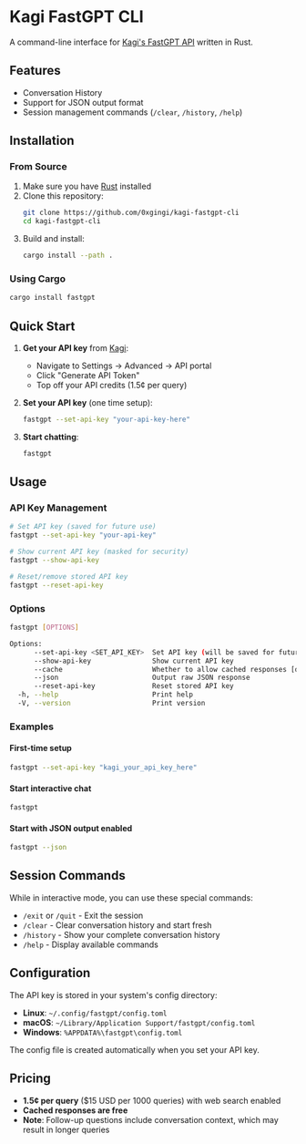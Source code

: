 # Kagi FastGPT CLI

A command-line interface for [Kagi's FastGPT API](https://help.kagi.com/kagi/api/fastgpt.html) written in Rust.

## Features

- Conversation History
- Support for JSON output format
- Session management commands (`/clear`, `/history`, `/help`)

## Installation

### From Source

1. Make sure you have [Rust](https://rustup.rs/) installed
2. Clone this repository:
   ```bash
   git clone https://github.com/0xgingi/kagi-fastgpt-cli
   cd kagi-fastgpt-cli
   ```
3. Build and install:
   ```bash
   cargo install --path .
   ```

### Using Cargo

```bash
cargo install fastgpt
```

## Quick Start

1. **Get your API key** from [Kagi](https://kagi.com):
   - Navigate to Settings → Advanced → API portal
   - Click "Generate API Token"
   - Top off your API credits (1.5¢ per query)

2. **Set your API key** (one time setup):
   ```bash
   fastgpt --set-api-key "your-api-key-here"
   ```

3. **Start chatting**:
   ```bash
   fastgpt
   ```

## Usage

### API Key Management

```bash
# Set API key (saved for future use)
fastgpt --set-api-key "your-api-key"

# Show current API key (masked for security)
fastgpt --show-api-key

# Reset/remove stored API key
fastgpt --reset-api-key
```

### Options

```bash
fastgpt [OPTIONS]

Options:
      --set-api-key <SET_API_KEY>  Set API key (will be saved for future use)
      --show-api-key               Show current API key
      --cache                      Whether to allow cached responses [default: true]
      --json                       Output raw JSON response
      --reset-api-key              Reset stored API key
  -h, --help                       Print help
  -V, --version                    Print version
```

### Examples

#### First-time setup
```bash
fastgpt --set-api-key "kagi_your_api_key_here"
```

#### Start interactive chat
```bash
fastgpt
```

#### Start with JSON output enabled
```bash
fastgpt --json
```

## Session Commands

While in interactive mode, you can use these special commands:

- `/exit` or `/quit` - Exit the session
- `/clear` - Clear conversation history and start fresh
- `/history` - Show your complete conversation history  
- `/help` - Display available commands

## Configuration

The API key is stored in your system's config directory:
- **Linux**: `~/.config/fastgpt/config.toml`
- **macOS**: `~/Library/Application Support/fastgpt/config.toml`  
- **Windows**: `%APPDATA%\fastgpt\config.toml`

The config file is created automatically when you set your API key.

## Pricing

- **1.5¢ per query** ($15 USD per 1000 queries) with web search enabled
- **Cached responses are free**
- **Note**: Follow-up questions include conversation context, which may result in longer queries